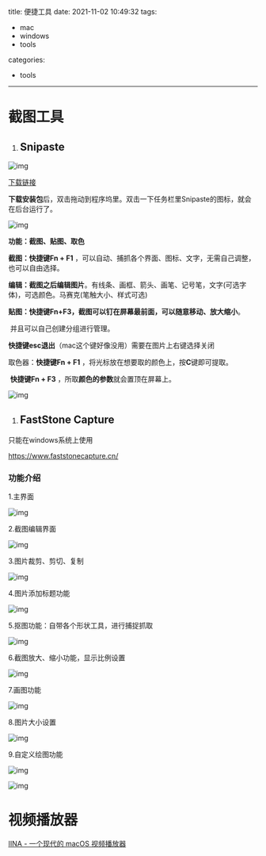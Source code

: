 title: 便捷工具
date: 2021-11-02 10:49:32
tags: 

  - mac
  - windows
  - tools

categories:

- tools

---

# 截图工具

1. ## Snipaste

![img](https://bytedance.feishu.cn/space/api/box/stream/download/asynccode/?code=YzlkMmRkZjVmMjIwMjNiNjc1NzcwOTRjNzg1YmU2M2FfUk9Qc3g0WVZxTXFvTFJIQUFWZjZTVnJJUUVMYUVSZnRfVG9rZW46Ym94Y25teFgwclNUSW82TG5yRjlucktjeW5iXzE2MzU4MjE0ODM6MTYzNTgyNTA4M19WNA)

[下载链接](https://zh.snipaste.com/download.html)

**下载安装包**后，双击拖动到程序坞里。双击一下任务栏里Snipaste的图标，就会在后台运行了。

![img](https://bytedance.feishu.cn/space/api/box/stream/download/asynccode/?code=ZTkyNzFkYTJjY2JiZDNiMmNiYTFhMGU2MWVkZjhjNTNfY2gwYzVUTFBDTTlJd0NOZmJBTEtHOTR5eDJsdEhhdFpfVG9rZW46Ym94Y25mc2NqOE5YY1RUcG0zZXQyWWRzRVZmXzE2MzU4MjE0ODM6MTYzNTgyNTA4M19WNA)

**功能：截图、贴图、取色**

**截图：快捷键Fn + F1** ，可以自动、捕抓各个界面、图标、文字，无需自己调整，也可以自由选择。

**编辑：截图之后编辑图片**。有线条、画框、箭头、画笔、记号笔，文字(可选字体)，可选颜色。马赛克(笔触大小、样式可选)

**贴图：快捷键Fn+F3，**截图可以钉在屏幕最前面，可以**随意移动、放大缩小**。

​    并且可以自己创建分组进行管理。

​    **快捷键esc退出**（mac这个键好像没用）需要在图片上右键选择关闭

取色器：**快捷键Fn + F1** ，将光标放在想要取的颜色上，按**C**键即可提取。

​        **快捷键Fn + F3** ，所取**颜色的参数**就会置顶在屏幕上。

![img](https://bytedance.feishu.cn/space/api/box/stream/download/asynccode/?code=Y2M0NjBhZmEyNzVjOTMxMGU3YmVhNDVjMjY5MTE3MDFfdU5mMEdIVUZFd1ZOcnlkUHFHMkJWc21QeDh6YjA1YzlfVG9rZW46Ym94Y255SWQyZEpLUWxDaDF0eThpSXNYbjRnXzE2MzU4MjE0ODM6MTYzNTgyNTA4M19WNA)

1. ## FastStone Capture

只能在windows系统上使用

https://www.faststonecapture.cn/

### 功能介绍

1.主界面

![img](https://bytedance.feishu.cn/space/api/box/stream/download/asynccode/?code=NzE2OGMwZDk0MDQwZmM2Mzk0MjM2YzU2NzcxZjU3Y2NfN1liblRadE9zbWVFdWt1SjJpWllBTzFJd1hzVHZyeGxfVG9rZW46Ym94Y25XTnlqTDRxZXptYmVDMWhOdlNyNVJnXzE2MzU4MjE0ODM6MTYzNTgyNTA4M19WNA)

2.截图编辑界面

![img](https://bytedance.feishu.cn/space/api/box/stream/download/asynccode/?code=ZDcwMjJjYjYxMTQ3MTE4ZmRhMTM2NTNmYzdjOWEwOTBfNEtJOUFyWllSUWJoWDJnbFJ6MWhGRUdKNWRoVFJJY0JfVG9rZW46Ym94Y25RUE1GdzUyMVNjM010d2dUa2dyQ1RmXzE2MzU4MjE0ODM6MTYzNTgyNTA4M19WNA)

3.图片裁剪、剪切、复制

![img](https://bytedance.feishu.cn/space/api/box/stream/download/asynccode/?code=MGFmNmI5M2RkZDMxNmE0MTEzMzFkZTZkMTcyMDQxNGRfeGZGYUFuQkp6U3BxMzJuR2o5Y21VeHcxZVNPdzFxOXdfVG9rZW46Ym94Y25tcDVuOGFxQXo0YlFlNTRJTFBxTktlXzE2MzU4MjE0ODM6MTYzNTgyNTA4M19WNA)

4.图片添加标题功能

![img](https://bytedance.feishu.cn/space/api/box/stream/download/asynccode/?code=NmY2MDdhMDkxNTdhMjliMWEwYmExNDgwY2U1ZDY4OWJfN2xjZ0ZKaENoeDQ4Q3NoUWs2bVYxVGJQQ09FVnJLbVlfVG9rZW46Ym94Y241M3dmWUdpZkZCd3BaOHQyUUJZV21lXzE2MzU4MjE0ODM6MTYzNTgyNTA4M19WNA)

5.抠图功能：自带各个形状工具，进行捕捉抓取

![img](https://bytedance.feishu.cn/space/api/box/stream/download/asynccode/?code=MDJiOWQ0NGZiMGU2YzZkZjFmZjg4ODkzYTcwNDU1NmJfWjM2V3JVdmo3YnF6cWY2U3FLRnRIYXNFYk1hdGYxZzdfVG9rZW46Ym94Y25nRml0clVKc29sYkhjYk04OHZMZ0hnXzE2MzU4MjE0ODM6MTYzNTgyNTA4M19WNA)

 

6.截图放大、缩小功能，显示比例设置

![img](https://bytedance.feishu.cn/space/api/box/stream/download/asynccode/?code=MDJmMDZjNjhiOWUzZDMxMDE0YTYzMDQ0NGFjOGI2MTVfdk1hVWgwR3FCeDJPcTA4VlVqOG5ONldJRWphRHh4Y09fVG9rZW46Ym94Y25lRUsyZFFzUWJIYWw5bTJkZzliMFZnXzE2MzU4MjE0ODM6MTYzNTgyNTA4M19WNA)

7.画图功能

![img](https://bytedance.feishu.cn/space/api/box/stream/download/asynccode/?code=ODdmY2U2ZDU2ZTBhNTRjNzc3YzQ4YzhmMTQ0OWZkNmVfUlhnTVJ0NnI5dGljSFJJYm84dnJ4WnJzY2dSWEFKcEhfVG9rZW46Ym94Y24wVXpuQ0s4TnN6T0pLMnVwY2ZIUzVvXzE2MzU4MjE0ODM6MTYzNTgyNTA4M19WNA)

8.图片大小设置

![img](https://bytedance.feishu.cn/space/api/box/stream/download/asynccode/?code=ZDM1YWZmMTRjOTI5OWEzZGEyYTljMjdjZjM3ZjAyN2Vfa1VRN3F2a1VFZmowUDJ3MzByS3A2RWRudXdWS3B6N01fVG9rZW46Ym94Y24yNmVqYWxsc3FyYUpjRU11b3dwWkZjXzE2MzU4MjE0ODM6MTYzNTgyNTA4M19WNA)

9.自定义绘图功能

![img](https://bytedance.feishu.cn/space/api/box/stream/download/asynccode/?code=MjI4YjBlNmRhNTJlYjkwZmIzYmFhNzUyYWQzNTgxZjhfNHB3N3FJQ2VqSExQYlNDbXlsaWw3UldzQUxLTWJ3WmdfVG9rZW46Ym94Y24zSXRVVnFUOWNVcnJZSUVwcllNRVhiXzE2MzU4MjE0ODM6MTYzNTgyNTA4M19WNA)

![img](https://bytedance.feishu.cn/space/api/box/stream/download/asynccode/?code=OWYxOTJkOTY5YTRhODM5YWM4ODYxZTQ2YjM3MWE2OGJfZGhSaUVZWTJvMEF5NGNSc3pwekJTcUFsTndWbGNJSm5fVG9rZW46Ym94Y25WOTlzaFV3NUgyb29yM05JMVNWTGZkXzE2MzU4MjE0ODM6MTYzNTgyNTA4M19WNA)





# 视频播放器

[IINA -  一个现代的 macOS 视频播放器](https://zhuanlan.zhihu.com/p/24700324)
